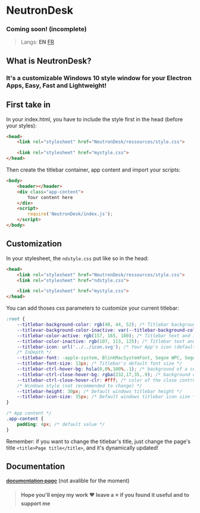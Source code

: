 # NeutronDesk
### Coming soon! (incomplete)
> Langs: **EN** [FR](README_FR.md)
## What is NeutronDesk?
### It's a customizable Windows 10 style window for your Electron Apps, Easy, Fast and Lightweight!
## First take in
In your index.html, you have to include the style first in the head (before your styles):
```html
<head>
    <link rel="stylesheet" href="NeutronDesk/ressources/style.css">

    <link rel="stylesheet" href="mystyle.css">
</head>
```
Then create the titlebar container, app content and import your scripts:
```html
<body>
    <header></header>
    <div class="app-content">
        Your content here
    </div>
    <script>
        require('NeutronDesk/index.js');
    </script>
</body>
```
## Customization
In your stylesheet, the `ndstyle.css` put like so in the head:
```html
<head>
    <link rel="stylesheet" href="NeutronDesk/ressources/style.css">
    <link rel="stylesheet" href="ndstyle.css">

    <link rel="stylesheet" href="mystyle.css">
</head>
```
You can add thoses css parameters to customize your current titlebar:
```css
:root {
    --titlebar-background-color: rgb(40, 44, 52); /* Titlebar background color */
    --titlevar-background-color-inactive: var(--titlebar-background-color); /* Titlebar background color when focus lost (using same by default) */
    --titlebar-color-active: rgb(157, 165, 180); /* Titlebar text and icons color */
    --titlebar-color-inactive: rgb(107, 113, 125); /* Titlebar text and icons color when focus lost */
    --titlebar-icon: url('../../icon.svg'); /* Your App's icon (default looking for a incon.svg in your parent folder (not in NeutronDesk)) */
    /* InDepth */
    --titlebar-font: -apple-system, BlinkMacSystemFont, Segoe WPC, Segoe UI, HelveticaNeue-Light, Ubuntu, Droid Sans, sans-serif; /* Titlebar's default font */
    --titlebar-font-size: 13px; /* Titlebar's default font size */
    --titlebar-ctrl-hover-bg: hsla(0,0%,100%,.1); /* background of a control icon on hover */
    --titlebar-ctrl-close-hover-bg: rgba(232,17,35,.9); /* background of the close control icon on hover */
    --titlebar-ctrl-close-hover-clr: #fff; /* color of the close control icon on hover */
    /* Windows style (not recommended to change) */
    --titlebar-height: 30px; /* Default windows titlebar height */
    --titlebar-icon-size: 35px; /* Default windows titlebar icon size */
}

/* App content */
.app-content {
    padding: 4px; /* default value */
}
```
Remember: if you want to change the titlebar's title, just change the page's title `<title>Page title</title>`, and it's dynamically updated!
## Documentation
~~[documentation page](https://github.com/Loxoz/EmitX/wiki)~~ (not avalible for the moment)

> #### Hope you'll enjoy my work ❤️ leave a ⭐️ if you found it useful and to support me
